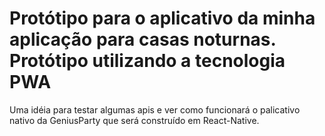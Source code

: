 # Protótipo para o aplicativo da minha aplicação para casas noturnas. Protótipo utilizando a tecnologia PWA

Uma idéia para testar algumas apis e ver como funcionará o palicativo nativo da GeniusParty que será construído em React-Native.

